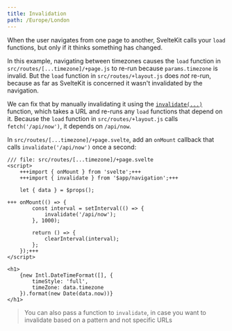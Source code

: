 ```yaml
---
title: Invalidation
path: /Europe/London
---
```


When the user navigates from one page to another, SvelteKit calls your `load` functions, but only if it thinks something has changed.

In this example, navigating between timezones causes the `load` function in `src/routes/[...timezone]/+page.js` to re-run because `params.timezone` is invalid. But the `load` function in `src/routes/+layout.js` does _not_ re-run, because as far as SvelteKit is concerned it wasn't invalidated by the navigation.

We can fix that by manually invalidating it using the [`invalidate(...)`](https://kit.svelte.dev/docs/$app-navigation#invalidate) function, which takes a URL and re-runs any `load` functions that depend on it. Because the `load` function in `src/routes/+layout.js` calls `fetch('/api/now')`, it depends on `/api/now`.

In `src/routes/[...timezone]/+page.svelte`, add an `onMount` callback that calls `invalidate('/api/now')` once a second:

```svelte
/// file: src/routes/[...timezone]/+page.svelte
<script>
	+++import { onMount } from 'svelte';+++
	+++import { invalidate } from '$app/navigation';+++

	let { data } = $props();

+++	onMount(() => {
		const interval = setInterval(() => {
			invalidate('/api/now');
		}, 1000);

		return () => {
			clearInterval(interval);
		};
	});+++
</script>

<h1>
	{new Intl.DateTimeFormat([], {
		timeStyle: 'full',
		timeZone: data.timezone
	}).format(new Date(data.now))}
</h1>
```

> You can also pass a function to `invalidate`, in case you want to invalidate based on a pattern and not specific URLs

